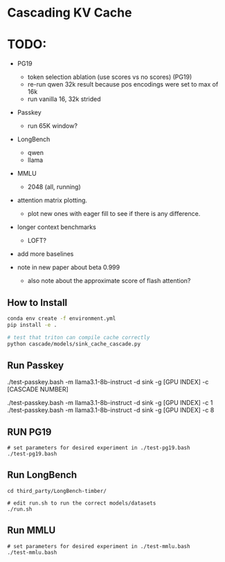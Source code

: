 # Cascading KV Cache

# TODO:

- PG19
  - token selection ablation (use scores vs no scores) (PG19)
  - re-run qwen 32k result because pos encodings were set to max of 16k
  - run vanilla 16, 32k strided

- Passkey
  - run 65K window?

- LongBench
    - qwen
    - llama

- MMLU
    - 2048 (all, running)

- attention matrix plotting.
  - plot new ones with eager fill to see if there is any difference.

- longer context benchmarks
  - LOFT?

- add more baselines
- note in new paper about beta 0.999
  - also note about the approximate score of flash attention?


## How to Install

```bash
conda env create -f environment.yml
pip install -e .

# test that triton can compile cache correctly
python cascade/models/sink_cache_cascade.py
```

## Run Passkey

./test-passkey.bash -m llama3.1-8b-instruct -d sink -g [GPU INDEX] -c [CASCADE NUMBER]

./test-passkey.bash -m llama3.1-8b-instruct -d sink -g [GPU INDEX] -c 1
./test-passkey.bash -m llama3.1-8b-instruct -d sink -g [GPU INDEX] -c 8

## RUN PG19

```
# set parameters for desired experiment in ./test-pg19.bash
./test-pg19.bash
```

## Run LongBench

```
cd third_party/LongBench-timber/

# edit run.sh to run the correct models/datasets
./run.sh
```

## Run MMLU

```
# set parameters for desired experiment in ./test-mmlu.bash
./test-mmlu.bash
```
